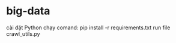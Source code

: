 # big-data
cài đặt Python <space><space>
chạy comand: pip install -r requirements.txt <space><space>
run file crawl_utils.py <space><space>
